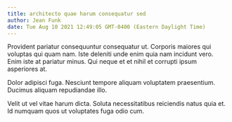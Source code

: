 ```yaml
---
title: architecto quae harum consequatur sed
author: Jean Funk
date: Tue Aug 10 2021 12:49:05 GMT-0400 (Eastern Daylight Time)
---
```

Provident pariatur consequuntur consequatur ut. Corporis maiores qui voluptas qui quam nam. Iste deleniti unde enim quia nam incidunt vero. Enim iste at pariatur minus. Qui neque et et nihil et corrupti ipsum asperiores at.

 Dolor adipisci fuga. Nesciunt tempore aliquam voluptatem praesentium. Ducimus aliquam repudiandae illo.

 Velit ut vel vitae harum dicta. Soluta necessitatibus reiciendis natus quia et. Id numquam quos ut voluptates fuga odio cum.